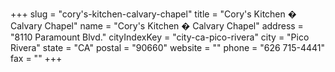 +++
slug = "cory's-kitchen-calvary-chapel"
title = "Cory's Kitchen � Calvary Chapel"
name = "Cory's Kitchen � Calvary Chapel"
address = "8110 Paramount Blvd."
cityIndexKey = "city-ca-pico-rivera"
city = "Pico Rivera"
state = "CA"
postal = "90660"
website = ""
phone = "626 715-4441"
fax = ""
+++
